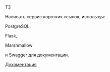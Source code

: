ТЗ

Написать сервис коротких ссылок, используя:

PostgreSQL,

Flask,

Marshmallow

и Swagger для документации.

[Духоментация](https://app.swaggerhub.com/apis/8-pink-dino/short-url-service/1.0.0#/)

